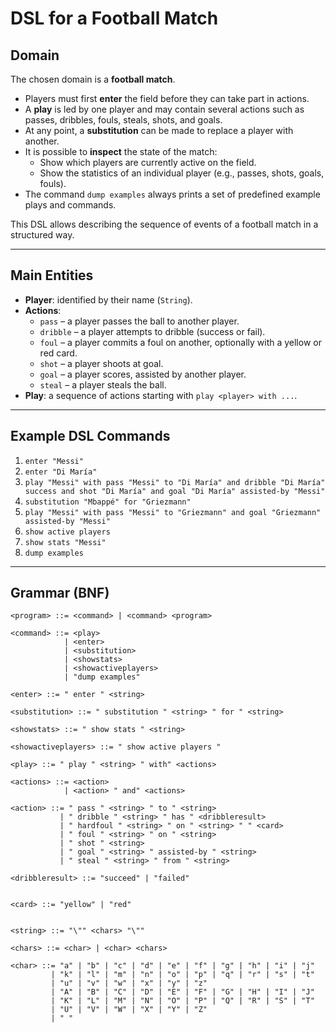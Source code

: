 # DSL for a Football Match  

## Domain  
The chosen domain is a **football match**.  

- Players must first **enter** the field before they can take part in actions.  
- A **play** is led by one player and may contain several actions such as passes, dribbles, fouls, steals, shots, and goals.  
- At any point, a **substitution** can be made to replace a player with another.  
- It is possible to **inspect** the state of the match:  
  - Show which players are currently active on the field.  
  - Show the statistics of an individual player (e.g., passes, shots, goals, fouls).  
- The command `dump examples` always prints a set of predefined example plays and commands.  

This DSL allows describing the sequence of events of a football match in a structured way.  

---

## Main Entities  
- **Player**: identified by their name (`String`).  
- **Actions**:  
  - `pass` – a player passes the ball to another player.  
  - `dribble` – a player attempts to dribble (success or fail).  
  - `foul` – a player commits a foul on another, optionally with a yellow or red card.  
  - `shot` – a player shoots at goal.  
  - `goal` – a player scores, assisted by another player.  
  - `steal` – a player steals the ball.  
- **Play**: a sequence of actions starting with `play <player> with ...`.  

---

## Example DSL Commands  
1. `enter "Messi"`  
2. `enter "Di María"`  
3. `play "Messi" with pass "Messi" to "Di María" and dribble "Di María" success and shot "Di María" and goal "Di María" assisted-by "Messi"`  
4. `substitution "Mbappé" for "Griezmann"`  
5. `play "Messi" with pass "Messi" to "Griezmann" and goal "Griezmann" assisted-by "Messi"`  
6. `show active players`  
7. `show stats "Messi"`  
8. `dump examples`  

---

## Grammar (BNF)  

```bnf
<program> ::= <command> | <command> <program>

<command> ::= <play>
            | <enter>
            | <substitution>
            | <showstats>
            | <showactiveplayers>
            | "dump examples"

<enter> ::= " enter " <string>

<substitution> ::= " substitution " <string> " for " <string>

<showstats> ::= " show stats " <string>

<showactiveplayers> ::= " show active players "

<play> ::= " play " <string> " with" <actions>

<actions> ::= <action>
            | <action> " and" <actions>

<action> ::= " pass " <string> " to " <string>
           | " dribble " <string> " has " <dribbleresult>
           | " hardfoul " <string> " on " <string> " " <card>
           | " foul " <string> " on " <string> 
           | " shot " <string>
           | " goal " <string> " assisted-by " <string>
           | " steal " <string> " from " <string>

<dribbleresult> ::= "succeed" | "failed"

 
<card> ::= "yellow" | "red"


<string> ::= "\"" <chars> "\""

<chars> ::= <char> | <char> <chars>

<char> ::= "a" | "b" | "c" | "d" | "e" | "f" | "g" | "h" | "i" | "j"
         | "k" | "l" | "m" | "n" | "o" | "p" | "q" | "r" | "s" | "t"
         | "u" | "v" | "w" | "x" | "y" | "z"
         | "A" | "B" | "C" | "D" | "E" | "F" | "G" | "H" | "I" | "J"
         | "K" | "L" | "M" | "N" | "O" | "P" | "Q" | "R" | "S" | "T"
         | "U" | "V" | "W" | "X" | "Y" | "Z"
         | " " 